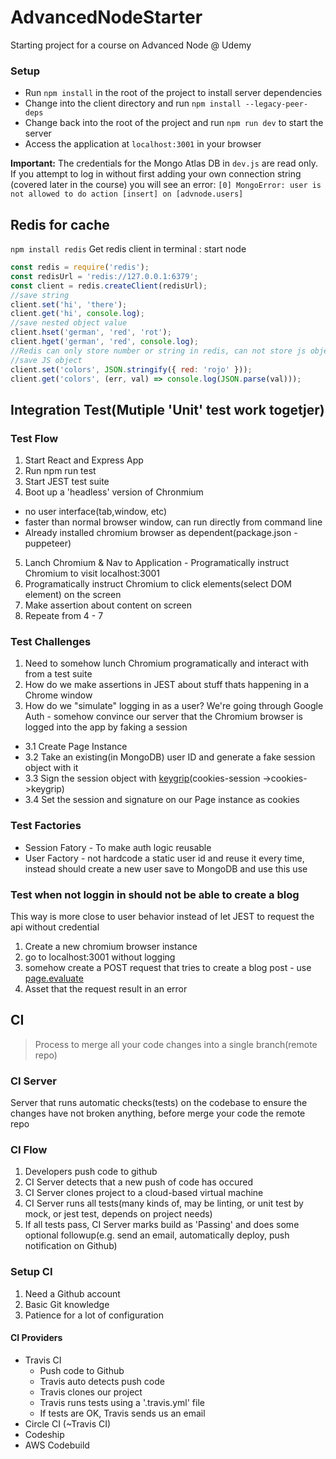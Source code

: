 # AdvancedNodeStarter

Starting project for a course on Advanced Node @ Udemy

### Setup

- Run `npm install` in the root of the project to install server dependencies
- Change into the client directory and run `npm install --legacy-peer-deps`
- Change back into the root of the project and run `npm run dev` to start the server
- Access the application at `localhost:3001` in your browser

**Important:**
The credentials for the Mongo Atlas DB in `dev.js` are read only. If you attempt to log in without first adding your own connection string (covered later in the course) you will see an error: `[0] MongoError: user is not allowed to do action [insert] on [advnode.users]`

## Redis for cache

`npm install redis`
Get redis client in terminal :
start node

```js
const redis = require('redis');
const redisUrl = 'redis://127.0.0.1:6379';
const client = redis.createClient(redisUrl);
//save string
client.set('hi', 'there');
client.get('hi', console.log);
//save nested object value
client.hset('german', 'red', 'rot');
client.hget('german', 'red', console.log);
//Redis can only store number or string in redis, can not store js object in redis
//save JS object
client.set('colors', JSON.stringify({ red: 'rojo' }));
client.get('colors', (err, val) => console.log(JSON.parse(val)));
```

## Integration Test(Mutiple 'Unit' test work togetjer)

### Test Flow

1. Start React and Express App
2. Run npm run test
3. Start JEST test suite
4. Boot up a 'headless' version of Chronmium

- no user interface(tab,window, etc)
- faster than normal browser window, can run directly from command line
- Already installed chromium browser as dependent(package.json - puppeteer)

5. Lanch Chromium & Nav to Application - Programatically instruct Chromium to visit localhost:3001
6. Programatically instruct Chromium to click elements(select DOM element) on the screen
7. Make assertion about content on screen
8. Repeate from 4 - 7

### Test Challenges

1. Need to somehow lunch Chromium programatically and interact with from a test suite
2. How do we make assertions in JEST about stuff thats happening in a Chrome window
3. How do we "simulate" logging in as a user? We're going through Google Auth - somehow convince our server that the Chromium browser is logged into the app by faking a session

- 3.1 Create Page Instance
- 3.2 Take an existing(in MongoDB) user ID and generate a fake session object with it
- 3.3 Sign the session object with [keygrip](https://www.npmjs.com/package/keygrip)(cookies-session ->cookies->keygrip)
- 3.4 Set the session and signature on our Page instance as cookies

### Test Factories

- Session Fatory - To make auth logic reusable
- User Factory - not hardcode a static user id and reuse it every time, instead should create a new user save to MongoDB and use this use

### Test when not loggin in should not be able to create a blog

This way is more close to user behavior instead of let JEST to request the api without credential

1. Create a new chromium browser instance
2. go to localhost:3001 without logging
3. somehow create a POST request that tries to create a blog post - use [page.evaluate](https://pptr.dev/api/puppeteer.page.evaluate)
4. Asset that the request result in an error

## CI

> Process to merge all your code changes into a single branch(remote repo)

### CI Server

Server that runs automatic checks(tests) on the codebase to ensure the changes have not broken anything, before merge your code the remote repo

### CI Flow

1. Developers push code to github
2. CI Server detects that a new push of code has occured
3. CI Server clones project to a cloud-based virtual machine
4. CI Server runs all tests(many kinds of, may be linting, or unit test by mock, or jest test, depends on project needs)
5. If all tests pass, CI Server marks build as 'Passing' and does some optional followup(e.g. send an email, automatically deploy, push notification on Github)

### Setup CI

1. Need a Github account
2. Basic Git knowledge
3. Patience for a lot of configuration

#### CI Providers

- Travis CI
  - Push code to Github
  - Travis auto detects push code
  - Travis clones our project
  - Travis runs tests using a '.travis.yml' file
  - If tests are OK, Travis sends us an email
- Circle CI (~Travis CI)
- Codeship
- AWS Codebuild
